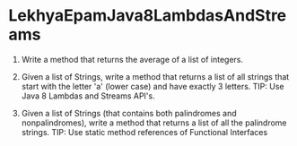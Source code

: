 # LekhyaEpamJava8LambdasAndStreams

1. Write a method that returns the average of a list of integers. 
 
2. Given a list of Strings, write a method that returns a list of all strings that start with the letter 'a' (lower case) and have exactly 3 letters. TIP: Use Java 8 Lambdas and Streams API's. 
 
3. Given a list of Strings (that contains both palindromes and nonpalindromes), write a method that returns a list of all the palindrome strings.  TIP: Use static method references of Functional Interfaces 
